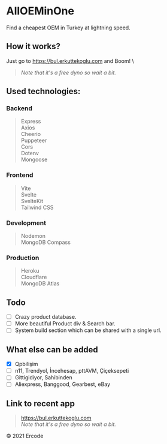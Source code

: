 # AllOEMinOne
Find a cheapest OEM in Turkey at lightning speed. 

## How it works?
Just go to https://bul.erkuttekoglu.com and Boom! \
> *Note that it's a free dyno so wait a bit.*

## Used technologies:
### Backend
> Express \
Axios \
Cheerio \
Puppeteer \
Cors \
Dotenv \
Mongoose

### Frontend
> Vite \
Svelte \
SvelteKit \
Tailwind CSS

### Development
> Nodemon \
> MongoDB Compass

### Production
> Heroku \
Cloudflare \
MongoDB Atlas

## Todo
  * [ ] Crazy product database.
  * [ ] More beautiful Product div & Search bar.
  * [ ] System build section which can be shared with a single url.

## What else can be added
  * [x] Qpbilişim
  * [ ] n11, Trendyol, İncehesap, pttAVM, Çiçeksepeti
  * [ ] Gittigidiyor, Sahibinden
  * [ ] Aliexpress, Banggood, Gearbest, eBay

## Link to recent app
> https://bul.erkuttekoglu.com \
> *Note that it's a free dyno so wait a bit.*

&copy; 2021 Ercode
